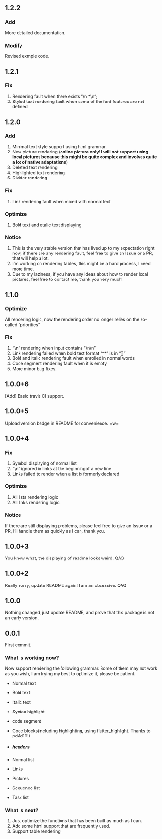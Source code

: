 ## 1.2.2

### Add

More detailed documentation.

### Modify

Revised exmple code.

## 1.2.1

### Fix

1. Rendering fault when there exists “\n \*\n”;
2. Styled text rendering fault when some of the font features are not defined

## 1.2.0

### Add

1. Minimal text style support using html grammar.
2. New picture rendering (**online picture only! I will not support using local pictures because this might be quite complex and involves quite a lot of native adaptations**)
3. Deleted text rendering
4. Highlighted text rendering
5. Divider rendering

### Fix

1. Link rendering fault when mixed with normal text

### Optimize

1. Bold text and etalic text displaying

### Notice

1. This is the very stable version that has lived up to my expectation right now, if there are any rendering fault, feel free to give an Issue or a PR, that will help a lot.
2. I’m working on rendering tables, this might be a hard process, I need more time.
3. Due to my laziness, if you have any ideas about how to render local pictures, feel free to contact me, thank you very much!

## 1.1.0

### Optimize

All rendering logic, now the rendering order no longer relies on the so-called “priorities”.

### Fix

1. “\n” rendering when input contains "\n\n”
2. Link rendering failed when bold text format “\*\*” is in “[]”
3. Bold and italic rendering fault when enrolled in normal words
4. Code segment rendering fault when it is empty
5. More minor bug fixes.

## 1.0.0+6

[Add] Basic travis CI support.

## 1.0.0+5

Upload version badge in README for convenience. =w=

## 1.0.0+4

### Fix

1. Symbol displaying of normal list
2. “\n” ignored in links at the beginningof a new line
3. Links failed to render when a list is formerly declared

### Optimize

1. All lists rendering logic
2. All links rendering logic

### Notice

If there are still displaying problems, please feel free to give an Issue or a PR, I’ll handle them as quickly as I can, thank you.

## 1.0.0+3

You know what, the displaying of readme looks weird. QAQ

## 1.0.0+2

Really sorry, update README again! I am an obsessive. QAQ

## 1.0.0

Nothing changed, just update README, and prove that this package is not an early version.

## 0.0.1

First commit.

### What is working now?

Now support rendering the following grammar. Some of them may not work as you wish, I am trying my best to optimize it, please be patient.

- Normal text

- Bold text

- Italic text

- Syntax highlight

- code segment

- Code blocks(including highlighting, using flutter_highlight. Thanks to pd4d10!)

- ##### headers

- Normal list

- Links

- Pictures

- Sequence list

- Task list

### What is next?

1. Just optimize the functions that has been built as much as I can.
2. Add some html support that are frequently used.
3. Support table rendering.
